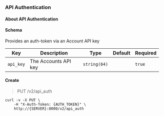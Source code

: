 ### API Authentication

#### About API Authentication

#### Schema

Provides an auth-token via an Account API key

Key | Description | Type | Default | Required
--- | ----------- | ---- | ------- | --------
`api_key` | The Accounts API key | `string(64)` |   | `true`




#### Create

> PUT /v2/api_auth

```shell
curl -v -X PUT \
    -H "X-Auth-Token: {AUTH_TOKEN}" \
    http://{SERVER}:8000/v2/api_auth
```

